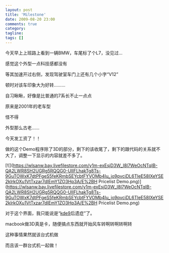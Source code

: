 ```yaml
---
layout: post
title: 'Milestone'
date: 2009-08-20 23:00
comments: true
category:
tagline:
tags: []
---
```


今天早上上班路上看到一辆BMW，车尾标了个L7，没见过…

感觉这个外型一点科技感都没有

等其加速开过右侧，发现驾驶室车门上还有几个小字“V12”

顿时对该车印象大为好转………

自习瞅瞅，好像是比普通的7系长不止一点点

原来是2001年的老车型

怪不得

外型那么古老……

今天发工资了！！

做的这个Demo程序除了3D的部分，剩下的该收尾了，剩下的跟代码的关系就不大了，调整一下显示的内容就差不多了。

[![](https://wlsanw.bay.livefilestore.com/y1m-exEsjD3W_I8l7WeOcNTqIB-QA2LWR8SH2UGRg5RQQG0-UIIFLhakTg8Ts-9GuTOWxK7dtPFgeS5feKRmbSEYcbtFYVOMb4Iu_jo9pvciDL6TleE58IXeYSE2klrkOXu1VtTxzar7dIEmY1ZO3Hp3A/E%2BH Pricelist Demo.png)](https://wlsanw.bay.livefilestore.com/y1m-exEsjD3W_I8l7WeOcNTqIB-QA2LWR8SH2UGRg5RQQG0-UIIFLhakTg8Ts-9GuTOWxK7dtPFgeS5feKRmbSEYcbtFYVOMb4Iu_jo9pvciDL6TleE58IXeYSE2klrkOXu1VtTxzar7dIEmY1ZO3Hp3A/E%2BH Pricelist Demo.png)

对于这个界面，我只能说是“[kde9](http://code.google.com/p/ca-simulator/)后遗症”了。

macbook做3D真是卡，随便搞点东西就开始风车转啊转啊转啊转

这种事情果然就该台式机做

而且该一群台式机一起做！

